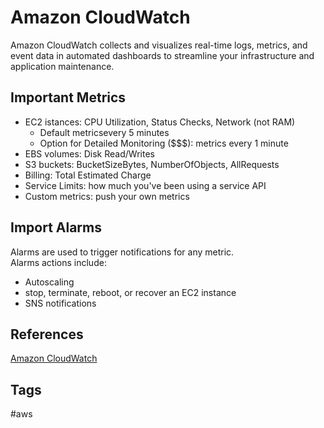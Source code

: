 # Amazon CloudWatch

Amazon CloudWatch collects and visualizes real-time logs, metrics, and event data in automated dashboards to streamline your infrastructure and application maintenance.  

## Important Metrics
* EC2 istances: CPU Utilization, Status Checks, Network (not RAM)
    * Default metricsevery 5 minutes
    * Option for Detailed Monitoring ($$$): metrics every 1 minute
* EBS volumes: Disk Read/Writes
* S3 buckets: BucketSizeBytes, NumberOfObjects, AllRequests
* Billing: Total Estimated Charge
* Service Limits: how much you've been using a service API
* Custom metrics: push your own metrics

## Import Alarms
Alarms are used to trigger notifications for any metric.  
Alarms actions include:
* Autoscaling
* stop, terminate, reboot, or recover an EC2 instance
* SNS notifications

## References
[Amazon CloudWatch](https://aws.amazon.com/cloudwatch/)

## Tags
#aws
